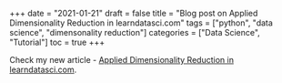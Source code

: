 +++
date = "2021-01-21"
draft = false
title = "Blog post on Applied Dimensionality Reduction in learndatasci.com"
tags = ["python", "data science", "dimensonality reduction"]
categories = ["Data Science", "Tutorial"]
toc = true
+++


Check my new article - [Applied Dimensionality Reduction in learndatasci.com](https://www.learndatasci.com/tutorials/applied-dimensionality-reduction-techniques-using-python/).